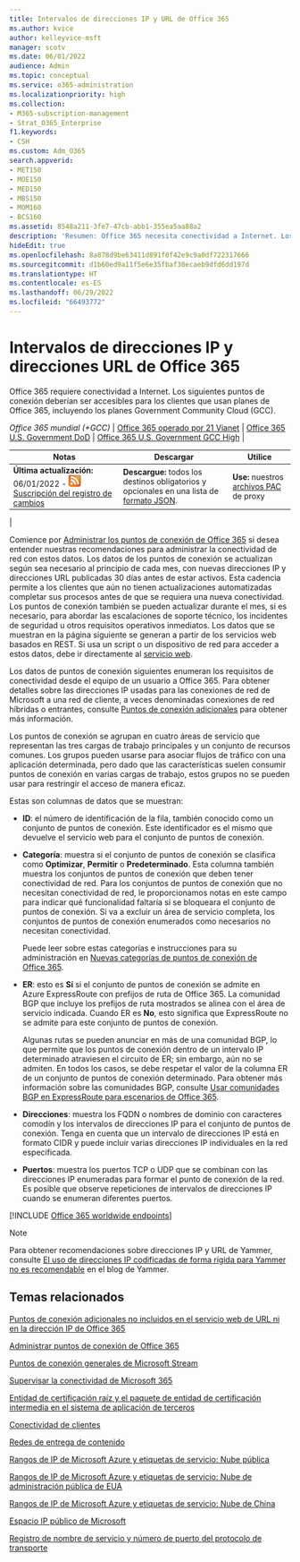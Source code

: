 ```yaml
---
title: Intervalos de direcciones IP y URL de Office 365
ms.author: kvice
author: kelleyvice-msft
manager: scotv
ms.date: 06/01/2022
audience: Admin
ms.topic: conceptual
ms.service: o365-administration
ms.localizationpriority: high
ms.collection:
- M365-subscription-management
- Strat_O365_Enterprise
f1.keywords:
- CSH
ms.custom: Adm_O365
search.appverid:
- MET150
- MOE150
- MED150
- MBS150
- MOM160
- BCS160
ms.assetid: 8548a211-3fe7-47cb-abb1-355ea5aa88a2
description: 'Resumen: Office 365 necesita conectividad a Internet. Los siguientes puntos de conexión deben resultar accesibles para los clientes que usan planes de Office 365, incluida la nube de la comunidad de administración pública (GCC).'
hideEdit: true
ms.openlocfilehash: 8a878d9be63411d891f0f42e9c9a0df722317666
ms.sourcegitcommit: d1b60ed9a11f5e6e35fbaf30ecaeb9dfd6dd197d
ms.translationtype: HT
ms.contentlocale: es-ES
ms.lasthandoff: 06/29/2022
ms.locfileid: "66493772"
---
```

# <a name="office-365-urls-and-ip-address-ranges"></a>Intervalos de direcciones IP y direcciones URL de Office 365

Office 365 requiere conectividad a Internet. Los siguientes puntos de conexión deberían ser accesibles para los clientes que usan planes de Office 365, incluyendo los planes Government Community Cloud (GCC).
  
*Office 365 mundial (+GCC)* \| [Office 365 operado por 21 Vianet](urls-and-ip-address-ranges-21vianet.md) \| [Office 365 U.S. Government DoD](microsoft-365-u-s-government-dod-endpoints.md) \| [Office 365 U.S. Government GCC High](microsoft-365-u-s-government-gcc-high-endpoints.md) \|

|Notas|Descargar|Utilice|
|---|---|---|
|**Última actualización:** 06/01/2022 - ![RSS.](../media/5dc6bb29-25db-4f44-9580-77c735492c4b.png) [Suscripción del registro de cambios](https://endpoints.office.com/version/worldwide?allversions=true&format=rss&clientrequestid=b10c5ed1-bad1-445f-b386-b919946339a7)|**Descargue:** todos los destinos obligatorios y opcionales en una lista de [formato JSON](https://endpoints.office.com/endpoints/worldwide?clientrequestid=b10c5ed1-bad1-445f-b386-b919946339a7).|**Use:** nuestros [archivos PAC](managing-office-365-endpoints.md#pacfiles) de proxy|
|

Comience por [Administrar los puntos de conexión de Office 365](managing-office-365-endpoints.md) si desea entender nuestras recomendaciones para administrar la conectividad de red con estos datos. Los datos de los puntos de conexión se actualizan según sea necesario al principio de cada mes, con nuevas direcciones IP y direcciones URL publicadas 30 días antes de estar activos. Esta cadencia permite a los clientes que aún no tienen actualizaciones automatizadas completar sus procesos antes de que se requiera una nueva conectividad. Los puntos de conexión también se pueden actualizar durante el mes, si es necesario, para abordar las escalaciones de soporte técnico, los incidentes de seguridad u otros requisitos operativos inmediatos. Los datos que se muestran en la página siguiente se generan a partir de los servicios web basados en REST. Si usa un script o un dispositivo de red para acceder a estos datos, debe ir directamente al [servicio web](microsoft-365-ip-web-service.md).

Los datos de puntos de conexión siguientes enumeran los requisitos de conectividad desde el equipo de un usuario a Office 365. Para obtener detalles sobre las direcciones IP usadas para las conexiones de red de Microsoft a una red de cliente, a veces denominadas conexiones de red híbridas o entrantes, consulte [Puntos de conexión adicionales](additional-office365-ip-addresses-and-urls.md) para obtener más información.

Los puntos de conexión se agrupan en cuatro áreas de servicio que representan las tres cargas de trabajo principales y un conjunto de recursos comunes. Los grupos pueden usarse para asociar flujos de tráfico con una aplicación determinada, pero dado que las características suelen consumir puntos de conexión en varias cargas de trabajo, estos grupos no se pueden usar para restringir el acceso de manera eficaz.

Estas son columnas de datos que se muestran:

- **ID**: el número de identificación de la fila, también conocido como un conjunto de puntos de conexión. Este identificador es el mismo que devuelve el servicio web para el conjunto de puntos de conexión.

- **Categoría**: muestra si el conjunto de puntos de conexión se clasifica como **Optimizar**, **Permitir** o **Predeterminado**. Esta columna también muestra los conjuntos de puntos de conexión que deben tener conectividad de red. Para los conjuntos de puntos de conexión que no necesitan conectividad de red, le proporcionamos notas en este campo para indicar qué funcionalidad faltaría si se bloqueara el conjunto de puntos de conexión. Si va a excluir un área de servicio completa, los conjuntos de puntos de conexión enumerados como necesarios no necesitan conectividad.

   Puede leer sobre estas categorías e instrucciones para su administración en [Nuevas categorías de puntos de conexión de Office 365](microsoft-365-network-connectivity-principles.md#new-office-365-endpoint-categories).

- **ER**: esto es **Sí** si el conjunto de puntos de conexión se admite en Azure ExpressRoute con prefijos de ruta de Office 365. La comunidad BGP que incluye los prefijos de ruta mostrados se alinea con el área de servicio indicada. Cuando ER es **No**, esto significa que ExpressRoute no se admite para este conjunto de puntos de conexión.

   Algunas rutas se pueden anunciar en más de una comunidad BGP, lo que permite que los puntos de conexión dentro de un intervalo IP determinado atraviesen el circuito de ER; sin embargo, aún no se admiten. En todos los casos, se debe respetar el valor de la columna ER de un conjunto de puntos de conexión determinado. Para obtener más información sobre las comunidades BGP, consulte [Usar comunidades BGP en ExpressRoute para escenarios de Office 365](bgp-communities-in-expressroute.md#key-planning-considerations-to-using-bgp-communities).

- **Direcciones**: muestra los FQDN o nombres de dominio con caracteres comodín y los intervalos de direcciones IP para el conjunto de puntos de conexión. Tenga en cuenta que un intervalo de direcciones IP está en formato CIDR y puede incluir varias direcciones IP individuales en la red especificada.

- **Puertos**: muestra los puertos TCP o UDP que se combinan con las direcciones IP enumeradas para formar el punto de conexión de la red. Es posible que observe repeticiones de intervalos de direcciones IP cuando se enumeran diferentes puertos.

[!INCLUDE [Office 365 worldwide endpoints](../includes/office-365-worldwide-endpoints.md)]

> [!NOTE]
> Para obtener recomendaciones sobre direcciones IP y URL de Yammer, consulte [El uso de direcciones IP codificadas de forma rígida para Yammer no es recomendable](https://techcommunity.microsoft.com/t5/Yammer-Blog/Using-hard-coded-IP-addresses-for-Yammer-is-not-recommended/ba-p/276592) en el blog de Yammer.

## <a name="related-topics"></a>Temas relacionados

[Puntos de conexión adicionales no incluidos en el servicio web de URL ni en la dirección IP de Office 365](additional-office365-ip-addresses-and-urls.md)

[Administrar puntos de conexión de Office 365](managing-office-365-endpoints.md)

[Puntos de conexión generales de Microsoft Stream](/stream/network-overview#general-microsoft-stream-endpoints)
  
[Supervisar la conectividad de Microsoft 365](./monitor-connectivity.md)

[Entidad de certificación raíz y el paquete de entidad de certificación intermedia en el sistema de aplicación de terceros](../compliance/encryption-office-365-certificate-chains.md)
  
[Conectividad de clientes](https://support.office.com/article/client-connectivity-4232abcf-4ae5-43aa-bfa1-9a078a99c78b)
  
[Redes de entrega de contenido](https://support.office.com/article/content-delivery-networks-0140f704-6614-49bb-aa6c-89b75dcd7f1f)
  
[Rangos de IP de Microsoft Azure y etiquetas de servicio: Nube pública](https://www.microsoft.com/download/details.aspx?id=56519)

[Rangos de IP de Microsoft Azure y etiquetas de servicio: Nube de administración pública de EUA](https://www.microsoft.com/download/details.aspx?id=57063)

[Rangos de IP de Microsoft Azure y etiquetas de servicio: Nube de China](https://www.microsoft.com/download/details.aspx?id=57062)
  
[Espacio IP público de Microsoft](https://www.microsoft.com/download/details.aspx?id=53602)

[Registro de nombre de servicio y número de puerto del protocolo de transporte](https://www.iana.org/assignments/service-names-port-numbers/service-names-port-numbers.xhtml)
